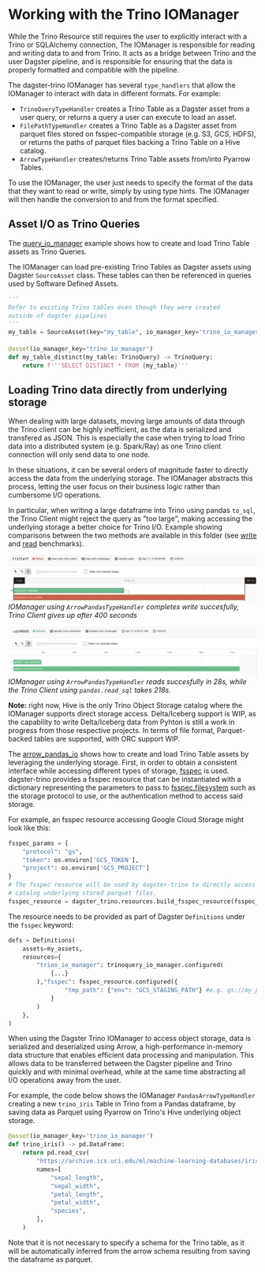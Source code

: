 # Working with the Trino IOManager

While the Trino Resource still requires the user to explicitly interact with a Trino or SQLAlchemy connection, The IOManager is responsible for reading and writing data to and from Trino. It acts as a bridge between Trino and the user Dagster pipeline, and is responsible for ensuring that the data is properly formatted and compatible with the pipeline.

The dagster-trino IOManager has several `type_handlers` that allow the IOManager to interact with data in different formats. For example:

* `TrinoQueryTypeHandler` creates a Trino Table as a Dagster asset from a user query, or returns a query a user can execute to load an asset.
* `FilePathTypeHandler` creates a Trino Table as a Dagster asset from parquet files stored on fsspec-compatible storage (e.g. S3, GCS, HDFS), or returns the paths of parquet files backing a Trino Table on a Hive catalog.
* `ArrowTypeHandler` creates/returns Trino Table assets from/into Pyarrow Tables.

To use the IOManager, the user just needs to specify the format of the data that they want to read or write, simply by using type hints. The IOManager will then handle the conversion to and from the format specified.

## Asset I/O as Trino Queries

The [query_io_manager](./query_io_manager.py) example shows how to create and load Trino Table assets as Trino Queries. 

The IOManager can load pre-existing Trino Tables as Dagster assets using Dagster `SourceAsset` class. These tables can then be referenced in queries used by Software Defined Assets. 

```python
'''
Refer to existing Trino tables even though they were created 
outside of dagster pipelines
'''
my_table = SourceAsset(key="my_table", io_manager_key='trino_io_manager')

@asset(io_manager_key="trino_io_manager")
def my_table_distinct(my_table: TrinoQuery) -> TrinoQuery:
    return f'''SELECT DISTINCT * FROM {my_table}'''
```

## Loading Trino data directly from underlying storage

When dealing with large datasets, moving large amounts of data through the Trino client can be highly inefficient, as the data is serialized and transfered as JSON. This is especially the case when trying to load Trino data into a distributed system (e.g. Spark/Ray) as one Trino client connection will only send data to one node. 

In these situations, it can be several orders of magnitude faster to directly access the data from the underlying storage. The IOManager abstracts this process, letting the user focus on their business logic rather than cumbersome I/O operations. 

In particular, when writing a large dataframe into Trino using pandas `to_sql`, the Trino Client might reject the query as "too large", making accessing the underlying storage a better choice for Trino I/O. Example showing comparisons between the two methods are available in this folder (see [write](./write_benchmark.py) and [read](./read_benchmark.py) benchmarks).

![Write Benchmark](../_static/benchmark_write.png "Write Benchmark")
*IOManager using `ArrowPandasTypeHandler` completes write succesfully, Trino Client gives up after 400 seconds*

![Read Benchmark](../_static/benchmark_read.png "Read Benchmark")
*IOManager using `ArrowPandasTypeHandler` reads succesfully in 28s, while the Trino Client using `pandas.read_sql` takes 218s.*

**Note:** right now, Hive is the only Trino Object Storage catalog where the IOManager supports direct storage access. Delta/Iceberg support is WIP, as the capability to write Delta/Iceberg data from Pyhton is still a work in progress from those respective projects. In terms of file format, Parquet-backed tables are supported, with ORC support WIP.

The [arrow_pandas_io](./arrow_pandas_io.py) shows how to create and load Trino Table assets by leveraging the underlying storage. First, in order to obtain a consistent interface while accessing different types of storage, [fsspec](https://filesystem-spec.readthedocs.io/en/latest/) is used. dagster-trino provides a fsspec resource that can be instantiated with a dictionary representing the parameters to pass to [fsspec.filesystem](https://filesystem-spec.readthedocs.io/en/latest/api.html#fsspec.filesystem) such as the storage protocol to use, or the authentication method to access said storage.

For example, an fsspec resource accessing Google Cloud Storage might look like this:

```python
fsspec_params = {
    "protocol": "gs",
    "token": os.environ['GCS_TOKEN'],
    "project": os.environ['GCS_PROJECT']
}
# The fsspec resource will be used by dagster-trino to directly access Trino's Hive
# catalog underlying stored parquet files.
fsspec_resource = dagster_trino.resources.build_fsspec_resource(fsspec_params)
```

The resource needs to be provided as part of Dagster `Definitions` under the `fsspec` keyword:

```python
defs = Definitions(
    assets=my_assets,
    resources={
        "trino_io_manager": trinoquery_io_manager.configured(
            {...}
        ),"fsspec": fsspec_resource.configured({
                "tmp_path": {"env": "GCS_STAGING_PATH"} #e.g. gs://my_path
            }
        )
    },
)
```

When using the Dagster Trino IOManager to access object storage, data is serialized and deserialized using Arrow, a high-performance in-memory data structure that enables efficient data processing and manipulation. This allows data to be transferred between the Dagster pipeline and Trino quickly and with minimal overhead, while at the same time abstracting all I/O operations away from the user. 

For example, the code below shows the IOManager `PandasArrowTypeHandler` creating a new `trino_iris` Table in Trino from a Pandas dataframe, by saving data as Parquet using Pyarrow on Trino's Hive underlying object storage.

```python
@asset(io_manager_key='trino_io_manager') 
def trino_iris() -> pd.DataFrame:
    return pd.read_csv(
        "https://archive.ics.uci.edu/ml/machine-learning-databases/iris/iris.data",
        names=[
            "sepal_length",
            "sepal_width",
            "petal_length",
            "petal_width",
            "species",
        ],
    )
```
Note that it is not necessary to specify a schema for the Trino table, as it will be automatically inferred from the arrow schema resulting from saving the dataframe as parquet.